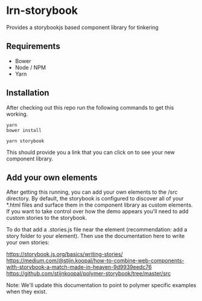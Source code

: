 # lrn-storybook
Provides a storybookjs based component library for tinkering

## Requirements
* Bower
* Node / NPM
* Yarn

## Installation
After checking out this repo run the following commands to get this working.

```
yarn
bower install

yarn storybook
```

This should provide you a link that you can click on to see your new component library.

## Add your own elements

After getting this running, you can add your own elements to the /src directory.  By default, the storybook is configured to discover all of your *.html files and surface them in the component library as custom elements.  If you want to take control over how the demo appears you'll need to add custom stories to the storybook.

To do that add a <element-name>.stories.js file near the element (recommendation: add a story folder to your element).  Then use the documentation here to write your own stories:

https://storybook.js.org/basics/writing-stories/
https://medium.com/@stijn.koopal/how-to-combine-web-components-with-storybook-a-match-made-in-heaven-9d9939eedc76
https://github.com/stijnkoopal/polymer-storybook/tree/master/src

Note: We'll update this documentation to point to polymer specific examples when they exist.  
